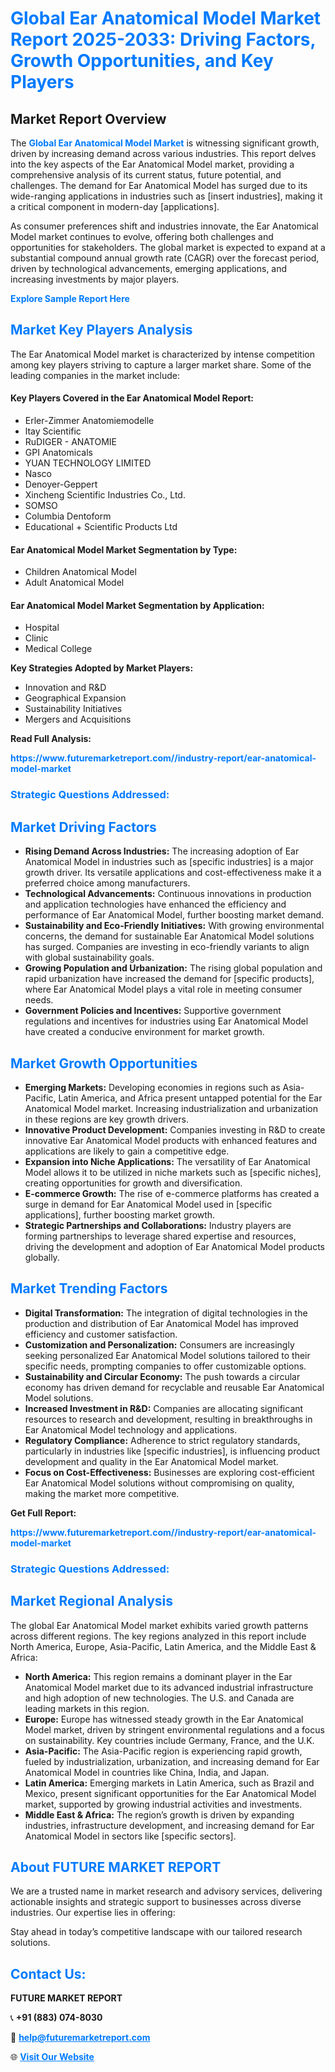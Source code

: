 <h1 style="color: #007BFF;">Global Ear Anatomical Model Market Report 2025-2033: Driving Factors, Growth Opportunities, and Key Players</h1>

<section id="overview">
<h2>Market Report Overview</h2>
<p>The <a href="https://www.futuremarketreport.com//industry-report/ear-anatomical-model-market" style="color: #007BFF; text-decoration: none;"><strong>Global Ear Anatomical Model Market</strong></a> is witnessing significant growth, driven by increasing demand across various industries. This report delves into the key aspects of the Ear Anatomical Model market, providing a comprehensive analysis of its current status, future potential, and challenges. The demand for Ear Anatomical Model has surged due to its wide-ranging applications in industries such as [insert industries], making it a critical component in modern-day [applications].</p>
<p>As consumer preferences shift and industries innovate, the Ear Anatomical Model market continues to evolve, offering both challenges and opportunities for stakeholders. The global market is expected to expand at a substantial compound annual growth rate (CAGR) over the forecast period, driven by technological advancements, emerging applications, and increasing investments by major players.</p>
</section>

<section id="overview">
<p><a href="https://www.futuremarketreport.com//request-sample/reportId=64817" style="color: #007BFF; text-decoration: none;"><strong>Explore Sample Report Here</strong></a></p>
</section>

<section id="key-players">
<h2 style="color: #007BFF;">Market Key Players Analysis</h2>
<p>The Ear Anatomical Model market is characterized by intense competition among key players striving to capture a larger market share. Some of the leading companies in the market include:</p>
<h4>Key Players Covered in the Ear Anatomical Model Report:</h4>
<ul><li>Erler-Zimmer Anatomiemodelle</li><li>ltay Scientific</li><li>RuDIGER - ANATOMIE</li><li>GPI Anatomicals</li><li>YUAN TECHNOLOGY LIMITED</li><li>Nasco</li><li>Denoyer-Geppert</li><li>Xincheng Scientific Industries Co., Ltd.</li><li>SOMSO</li><li>Columbia Dentoform</li><li>Educational + Scientific Products Ltd</li></ul>
<h4>Ear Anatomical Model Market Segmentation by Type:</h4>
<ul><li>Children Anatomical Model</li><li>Adult Anatomical Model</li></ul>

<h4>Ear Anatomical Model Market Segmentation by Application:</h4>
<ul><li>Hospital</li><li>Clinic</li><li>Medical College</li></ul>
<p><strong>Key Strategies Adopted by Market Players:</strong></p>
<ul>
<li>Innovation and R&D</li>
<li>Geographical Expansion</li>
<li>Sustainability Initiatives</li>
<li>Mergers and Acquisitions</li>
</ul>
</section>

<section>
<p><strong>Read Full Analysis: </strong></p><a href="https://www.futuremarketreport.com//industry-report/ear-anatomical-model-market" style="color: #007BFF; text-decoration: none;"><strong>https://www.futuremarketreport.com//industry-report/ear-anatomical-model-market</strong></a>
<h3 style="color: #007BFF;">Strategic Questions Addressed:</h3>
</section>

<section id="driving-factors">
<h2 style="color: #007BFF;">Market Driving Factors</h2>
<ul>
<li><strong>Rising Demand Across Industries:</strong> The increasing adoption of Ear Anatomical Model in industries such as [specific industries] is a major growth driver. Its versatile applications and cost-effectiveness make it a preferred choice among manufacturers.</li>
<li><strong>Technological Advancements:</strong> Continuous innovations in production and application technologies have enhanced the efficiency and performance of Ear Anatomical Model, further boosting market demand.</li>
<li><strong>Sustainability and Eco-Friendly Initiatives:</strong> With growing environmental concerns, the demand for sustainable Ear Anatomical Model solutions has surged. Companies are investing in eco-friendly variants to align with global sustainability goals.</li>
<li><strong>Growing Population and Urbanization:</strong> The rising global population and rapid urbanization have increased the demand for [specific products], where Ear Anatomical Model plays a vital role in meeting consumer needs.</li>
<li><strong>Government Policies and Incentives:</strong> Supportive government regulations and incentives for industries using Ear Anatomical Model have created a conducive environment for market growth.</li>
</ul>
</section>

<section id="growth-opportunities">
<h2 style="color: #007BFF;">Market Growth Opportunities</h2>
<ul>
<li><strong>Emerging Markets:</strong> Developing economies in regions such as Asia-Pacific, Latin America, and Africa present untapped potential for the Ear Anatomical Model market. Increasing industrialization and urbanization in these regions are key growth drivers.</li>
<li><strong>Innovative Product Development:</strong> Companies investing in R&D to create innovative Ear Anatomical Model products with enhanced features and applications are likely to gain a competitive edge.</li>
<li><strong>Expansion into Niche Applications:</strong> The versatility of Ear Anatomical Model allows it to be utilized in niche markets such as [specific niches], creating opportunities for growth and diversification.</li>
<li><strong>E-commerce Growth:</strong> The rise of e-commerce platforms has created a surge in demand for Ear Anatomical Model used in [specific applications], further boosting market growth.</li>
<li><strong>Strategic Partnerships and Collaborations:</strong> Industry players are forming partnerships to leverage shared expertise and resources, driving the development and adoption of Ear Anatomical Model products globally.</li>
</ul>
</section>

<section id="trending-factors">
<h2 style="color: #007BFF;">Market Trending Factors</h2>
<ul>
<li><strong>Digital Transformation:</strong> The integration of digital technologies in the production and distribution of Ear Anatomical Model has improved efficiency and customer satisfaction.</li>
<li><strong>Customization and Personalization:</strong> Consumers are increasingly seeking personalized Ear Anatomical Model solutions tailored to their specific needs, prompting companies to offer customizable options.</li>
<li><strong>Sustainability and Circular Economy:</strong> The push towards a circular economy has driven demand for recyclable and reusable Ear Anatomical Model solutions.</li>
<li><strong>Increased Investment in R&D:</strong> Companies are allocating significant resources to research and development, resulting in breakthroughs in Ear Anatomical Model technology and applications.</li>
<li><strong>Regulatory Compliance:</strong> Adherence to strict regulatory standards, particularly in industries like [specific industries], is influencing product development and quality in the Ear Anatomical Model market.</li>
<li><strong>Focus on Cost-Effectiveness:</strong> Businesses are exploring cost-efficient Ear Anatomical Model solutions without compromising on quality, making the market more competitive.</li>
</ul>
</section>

<section>
<p><strong>Get Full Report: </strong></p><a href="https://www.futuremarketreport.com//industry-report/ear-anatomical-model-market" style="color: #007BFF; text-decoration: none;"><strong>https://www.futuremarketreport.com//industry-report/ear-anatomical-model-market</strong></a>
<h3 style="color: #007BFF;">Strategic Questions Addressed:</h3>
</section>


<section id="regional-analysis">
<h2 style="color: #007BFF;">Market Regional Analysis</h2>
<p>The global Ear Anatomical Model market exhibits varied growth patterns across different regions. The key regions analyzed in this report include North America, Europe, Asia-Pacific, Latin America, and the Middle East & Africa:</p>
<ul>
<li><strong>North America:</strong> This region remains a dominant player in the Ear Anatomical Model market due to its advanced industrial infrastructure and high adoption of new technologies. The U.S. and Canada are leading markets in this region.</li>
<li><strong>Europe:</strong> Europe has witnessed steady growth in the Ear Anatomical Model market, driven by stringent environmental regulations and a focus on sustainability. Key countries include Germany, France, and the U.K.</li>
<li><strong>Asia-Pacific:</strong> The Asia-Pacific region is experiencing rapid growth, fueled by industrialization, urbanization, and increasing demand for Ear Anatomical Model in countries like China, India, and Japan.</li>
<li><strong>Latin America:</strong> Emerging markets in Latin America, such as Brazil and Mexico, present significant opportunities for the Ear Anatomical Model market, supported by growing industrial activities and investments.</li>
<li><strong>Middle East & Africa:</strong> The region’s growth is driven by expanding industries, infrastructure development, and increasing demand for Ear Anatomical Model in sectors like [specific sectors].</li>
</ul>
</section>

<footer>
<h2 style="color: #007BFF;">About FUTURE MARKET REPORT</h2>
<p>We are a trusted name in market research and advisory services, delivering actionable insights and strategic support to businesses across diverse industries. Our expertise lies in offering:</p>

<p>Stay ahead in today’s competitive landscape with our tailored research solutions.</p>

<h2 style="color: #007BFF;">Contact Us:</h2>
<p><strong>FUTURE MARKET REPORT</strong></p>
<p>📞 <strong>+91 (883) 074-8030</strong></p>
<p>📧 <strong><a href="mailto:help@futuremarketreport.com" style="color: #007BFF;">help@futuremarketreport.com</a></strong></p>
<p>🌐 <strong><a href="https://www.futuremarketreport.com/" style="color: #007BFF;">Visit Our Website</a></strong></p>
</footer>